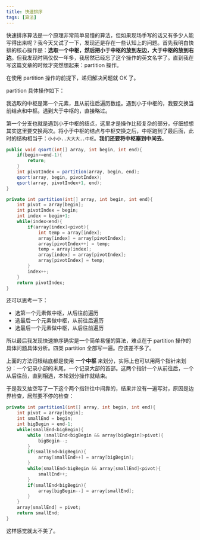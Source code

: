 ```yaml
---
title: 快速排序
tags: [算法]
---
```


快速排序算法是一个原理非常简单易懂的算法，但如果现场手写的话又有多少人能写得出来呢？我今天又试了一下，发现还是存在一些认知上的问题。首先我明白快排的核心操作是：**选取一个中枢，然后把小于中枢的放到左边，大于中枢的放到右边**。但我发现时隔仅仅一年多，我居然已经忘了这个操作的英文名字了。直到我在写这篇文章的时候才突然想起来：partition 操作。

在使用 partition 操作的前提下，递归解决问题就 OK 了。

<!--more-->

partition 具体操作如下：

我选取的中枢是第一个元素，且从前往后遍历数组。遇到小于中枢的，我要交换当前结点和中枢。遇到大于中枢的，直接略过。

第一个分支也就是遇到小于中枢的结点，这里才是操作比较复杂的部分，仔细想想其实这里要交换两次。将小于中枢的结点与中枢交换之后，中枢跑到了最后面，此时的结构相当于：`小小小..大大大..中枢`。**我们还要将中枢塞到中间去**。

```java
public void qsort(int[] array, int begin, int end){
    if(begin>=end-1){
        return;
    }
    int pivotIndex = partition(array, begin, end);
    qsort(array, begin, pivotIndex);
    qsort(array, pivotIndex+1, end);
}

private int partition(int[] array, int begin, int end){
    int pivot = array[begin];
    int pivotIndex = begin;
    int index = begin+1;
    while(index<end){
        if(array[index]<pivot){
            int temp = array[index];
            array[index] = array[pivotIndex];
            array[pivotIndex++] = temp;
            temp = array[index];
            array[index] = array[pivotIndex];
            array[pivotIndex] = temp;
        }
        index++;
    }
    return pivotIndex;
}
```

还可以思考一下：

- 选第一个元素做中枢，从后往前遍历
- 选最后一个元素做中枢，从前往后遍历
- 选最后一个元素做中枢，从后往前遍历

所以最后我发现快速排序确实是一个简单易懂的算法，难点在于 partition 操作的具体问题具体分析。四类 partition 全部写一遍。应该差不多了。

上面的方法归根结底都是使用 **一个中枢** 来划分，实际上也可以用两个指针来划分：一个记录小部的末尾，一个记录大部的首部。这两个指针一个从前往后，一个从后往前，直到相遇，本轮划分操作就结束。

于是我又抽空写了一下这个两个指针往中间靠的，结果并没有一遍写对，原因是边界检查，居然要不停的检查：

```java
private int partition1(int[] array, int begin, int end){
    int pivot = array[begin];
    int smallEnd = begin;
    int bigBegin = end-1;
    while(smallEnd<bigBegin){
        while (smallEnd<bigBegin && array[bigBegin]>pivot){
            bigBegin--;
        }
        if(smallEnd<bigBegin){
            array[smallEnd++] = array[bigBegin];
        }
        while(smallEnd<bigBegin && array[smallEnd]<pivot){
            smallEnd++;
        }
        if(smallEnd<bigBegin){
            array[bigBegin--] = array[smallEnd];
        }
    }
    array[smallEnd] = pivot;
    return smallEnd;
}
```

这样感觉就太不美了。
